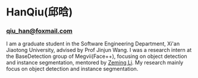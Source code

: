 # HanQiu(邱晗)
### qiu_han@foxmail.com
I am a graduate student in the Software Engineering Department, Xi'an Jiaotong University, advised by Prof Jinjun Wang.
I was a research intern at the BaseDetection group of Megvii(Face++), focusing on object detection and instance segmentation, mentored by [Zeming Li](http://www.zemingli.com/).
My research mainly focus on object detection and instance segmentation.
